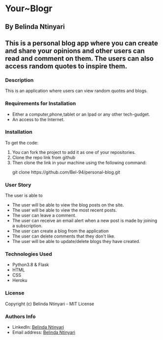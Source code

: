 <h1>Your~Blogr</h1>

<h2>By Belinda Ntinyari<h2>

<p>This is a personal blog app where you can create and share your opinions and other users can read and comment on them. The users can also access random quotes to inspire them.</p>

<h3>Description </h3>
<p>This is an application where users can view random quotes and blogs.</p>

<h3>Requirements for Installation</h3>
<ul>
    <li>
    Either a computer,phone,tablet or an Ipad or any other tech-gudget. </li>
    <li>An access to the Internet.</li>
</ul>

<h3>Installation</h3>
To get the code:
<ol>
    <li>You can fork the project to add it as one of your repositories.
    <li>Clone the repo link from github</li>
    <li>Then clone the link in your machine using the following command: 
    <p>git clone https://github.com/Bel-94/personal-blog.git</p>
    </li>
</ol>

<h3>User Story</h3>
<p>The user is able to</p>

<ul>
    <li>The user will be able to view the blog posts on the site.</li>
    <li>The user will be able to view the most recent posts.</li>
    <li>The user can leave a comment. </li>
    <li>The user can receive an email alert when a new post is made by joining a subscription. </li>
    <li>The user can create a blog from the application</li>
    <li>The user can delete comments that they don't like.</li>
    <li>The user will be able to update/delete blogs they have created.</li>
</ul>

<h3>Technologies Used</h3>
<ul>
    <li>Python3.8 & Flask</li>
    <li>HTML</li>
    <li>CSS</li>
    <li>Heroku</li>
</ul>

<h3>License</h3>
<p>Copyright (c) Belinda Ntinyari - MIT License</p>

<h3>Authors Info</h3>
<ul>
    <li>LinkedIn: <a href="https://www.linkedin.com/in/belinda-ntinyari-3843a81b5/">Belinda Ntinyari</a>
    <li>Email address: <a href="ntinyaribelinda@gmail.com">Belinda Ntinyari</a>
</ul>

